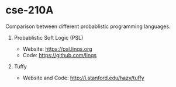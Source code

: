 # cse-210A

Comparison between different probablistic programming languages.

1) Probablistic Soft Logic (PSL)

   - Website: https://psl.linqs.org
   - Code: https://github.com/linqs

2) Tuffy

   - Website and Code: http://i.stanford.edu/hazy/tuffy
